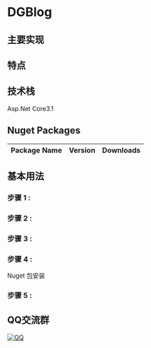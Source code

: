 # DGBlog


## 主要实现
  
## 特点
   

## 技术栈 
Asp.Net Core3.1

## Nuget Packages

| Package Name |  Version | Downloads
|--------------|  ------- | ----  

## 基本用法 

### 步骤 1 :    

### 步骤 2 :    

### 步骤 3 :   

### 步骤 4 :    

Nuget 包安装



### 步骤 5 : 

## QQ交流群
[![QQ](https://img.shields.io/badge/QQ-1034715153-green.svg?logo=tencent%20qq&logoColor=red)](http://shang.qq.com/wpa/qunwpa?idkey=b567ac3746463179d781b48783396be747fc5170afeb25034c640579a0499a5e)  